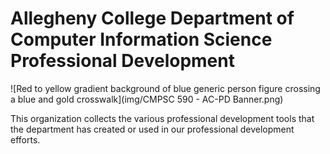 # Allegheny College Department of Computer Information Science Professional Development

![Red to yellow gradient background of blue generic person figure crossing a blue and gold crosswalk](img/CMPSC 590 - AC-PD Banner.png)

This organization collects the various professional development tools that the department has created or used in our professional development efforts.
